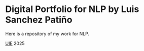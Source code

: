 # Digital Portfolio for NLP by Luis Sanchez Patiño

Here is a repository of my work for NLP.

[UIE](https://uie.edu) 2025
